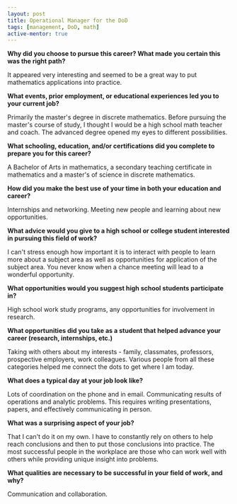 ```yaml
---
layout: post
title: Operational Manager for the DoD
tags: [management, DoD, math]
active-mentor: true
---
```


**Why did you choose to pursue this career?  What made you certain this was the right path?**

It appeared very interesting and seemed to be a great way to put mathematics applications into practice.

**What events, prior employment, or educational experiences led you to your current job?**

Primarily the master's degree in discrete mathematics. Before pursuing the master's course of study, I thought I would be a high school math teacher and coach. The advanced degree opened my eyes to different possibilities.

**What schooling, education, and/or certifications did you complete to prepare you for this career?**

A Bachelor of Arts in mathematics, a secondary teaching certificate in mathematics and a master's of science in discrete mathematics.

**How did you make the best use of your time in both your education and career?**

Internships and networking. Meeting new people and learning about new opportunities.

**What advice would you give to a high school or college student interested in pursuing this field of work?**

I can't stress enough how important it is to interact with people to learn more about a subject area as well as opportunities for application of the subject area. You never know when a chance meeting will lead to a wonderful opportunity.

**What opportunities would you suggest high school students participate in?**

High school work study programs, any opportunities for involvement in research.

**What opportunities did you take as a student that helped advance your career (research, internships, etc.)**

Taking with others about my interests - family, classmates, professors, prospective employers, work colleagues. Various people from all these categories helped me connect the dots to get where I am today.

**What does a typical day at your job look like?**

Lots of coordination on the phone and in email. Communicating results of operations and analytic problems. This requires writing presentations, papers, and effectively communicating in person.

**What was a surprising aspect of your job?**

That I can't do it on my own. I have to constantly rely on others to help reach conclusions and then to put those conclusions into practice. The most successful people in the workplace are those who can work well with others while providing unique insight into problems.

**What qualities are necessary to be successful in your field of work, and why?**

Communication and collaboration.
